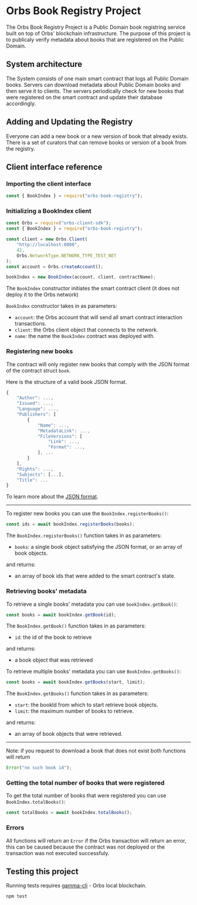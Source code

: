 # Orbs Book Registry Project

The Orbs Book Registry Project is a Public Domain book registring service built on top of Orbs' blockchain infrastructure.
The purpose of this project is to publicaly verify metadata about books that are registered on the Public Domain.

## System architecture

The System consists of one main smart contract that logs all Public Domain books.
Servers can download metadata about Public Domain books and then serve it to clients.
The servers periodically check for new books that were registered on the smart contract and update their database accordingly.

## Adding and Updating the Registry

Everyone can add a new book or a new version of book that already exists. There is a set of curators that can remove books or version of a book from the registry.

## Client interface reference

### Importing the client interface

```js
const { BookIndex } = require("orbs-book-registry");
```

### Initializing a BookIndex client

```js
const Orbs = require("orbs-client-sdk");
const { BookIndex } = require("orbs-book-registry");

const client = new Orbs.Client(
	"http://localhost:8080",
	42,
	Orbs.NetworkType.NETWORK_TYPE_TEST_NET
);
const account = Orbs.createAccount();

bookIndex = new BookIndex(account, client, contractName);
```

The `BookIndex` constructor initiates the smart contract client (it does not deploy it to the Orbs network)

`BookIndex` constructor takes in as parameters:

- `account`: the Orbs account that will send all smart contract interaction transactions.
- `client`: the Orbs client object that connects to the network.
- `name`: the name the `BookIndex` contract was deployed with.

### Registering new books

The contract will only register new books that comply with the JSON format of the contract struct `book`.

Here is the structure of a valid book JSON format.

```js
{
	"Author": ...,
	"Issued": ...,
	"Language": ...,
	"Publishers": [
		{
			"Name": ...,
			"MetadataLink": ...,
			"FileVersions": [
				"Link": ...,
				"Format": ...,
			], ...
		}
	],
	"Rights": ...,
	"Subjects": [...],
	"Title": ...
}
```

To learn more about the [JSON format](parser/README.md).

---

To register new books you can use the `BookIndex.registerBooks()`:

```js
const ids = await bookIndex.registerBooks(books);
```

The `BookIndex.registerBooks()` function takes in as parameters:

- `books`: a single book object satisfying the JSON format, or an array of book objects.

and returns:

- an array of book ids that were added to the smart contract's state.

### Retrieving books' metadata

To retrieve a single books' metadata you can use `bookIndex.getBook()`:

```js
const books = await bookIndex.getBook(id);
```

The `BookIndex.getBook()` function takes in as parameters:

- `id`: the id of the book to retrieve

and returns:

- a book object that was retrieved

To retrieve multiple books' metadata you can use `BookIndex.getBooks()`:

```js
const books = await bookIndex.getBooks(start, limit);
```

The `BookIndex.getBooks()` function takes in as parameters:

- `start`: the bookId from which to start retrieve book objects.
- `limit`: the maximum number of books to retrieve.

and returns:

- an array of book objects that were retrieved.

---

Note: if you request to download a book that does not exist both functions will return

```js
Error("no such book id");
```

### Getting the total number of books that were registered

To get the total number of books that were registered you can use `BookIndex.totalBooks()`:

```js
const totalBooks = await bookIndex.totalBooks();
```

### Errors

All functions will return an `Error` if the Orbs transaction will return an error,
this can be caused because the contract was not deployed or the transaction was not executed successfuly.

## Testing this project

Running tests requires [gamma-cli](https://github.com/orbs-network/gamma-cli) - Orbs local blockchain.

```
npm test
```

